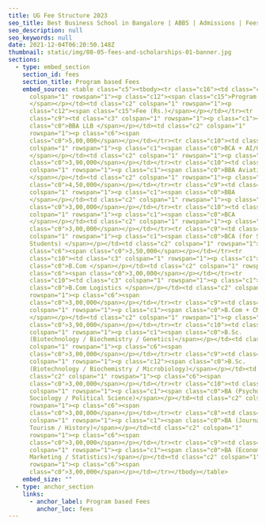```yaml
---
title: UG Fee Structure 2023
seo_title: Best Business School in Bangalore | ABBS | Admissions | Fees
seo_description: null
seo_keywords: null
date: 2021-12-04T06:20:50.148Z
thumbnail: static/img/08-05-fees-and-scholarships-01-banner.jpg
sections:
  - type: embed_section
    section_id: fees
    section_title: Program based Fees
    embed_source: <table class="c5"><tbody><tr class="c16"><td class="c3"
      colspan="1" rowspan="1"><p class="c12"><span class="c15">Program
      </span></p></td><td class="c2" colspan="1" rowspan="1"><p
      class="c12"><span class="c15">Fee (Rs.)</span></p></td></tr><tr
      class="c9"><td class="c3" colspan="1" rowspan="1"><p class="c1"><span
      class="c0">BBA LLB </span></p></td><td class="c2" colspan="1"
      rowspan="1"><p class="c6"><span
      class="c0">5,00,000</span></p></td></tr><tr class="c10"><td class="c3"
      colspan="1" rowspan="1"><p class="c1"><span class="c0">BCA + AI/CC
      </span></p></td><td class="c2" colspan="1" rowspan="1"><p class="c6"><span
      class="c0">3,90,000</span></p></td></tr><tr class="c10"><td class="c3"
      colspan="1" rowspan="1"><p class="c1"><span class="c0">BBA Aviation
      </span></p></td><td class="c2" colspan="1" rowspan="1"><p class="c6"><span
      class="c0">4,50,000</span></p></td></tr><tr class="c9"><td class="c3"
      colspan="1" rowspan="1"><p class="c1"><span class="c0">BBA
      </span></p></td><td class="c2" colspan="1" rowspan="1"><p class="c6"><span
      class="c0">3,00,000</span></p></td></tr><tr class="c10"><td class="c3"
      colspan="1" rowspan="1"><p class="c1"><span class="c0">BCA
      </span></p></td><td class="c2" colspan="1" rowspan="1"><p class="c6"><span
      class="c0">3,00,000</span></p></td></tr><tr class="c9"><td class="c3"
      colspan="1" rowspan="1"><p class="c1"><span class="c0">BCA (for SAARC
      Students) </span></p></td><td class="c2" colspan="1" rowspan="1"><p
      class="c6"><span class="c0">3,50,000</span></p></td></tr><tr
      class="c10"><td class="c3" colspan="1" rowspan="1"><p class="c1"><span
      class="c0">B.Com </span></p></td><td class="c2" colspan="1" rowspan="1"><p
      class="c6"><span class="c0">3,00,000</span></p></td></tr><tr
      class="c10"><td class="c3" colspan="1" rowspan="1"><p class="c1"><span
      class="c0">B.Com Logistics </span></p></td><td class="c2" colspan="1"
      rowspan="1"><p class="c6"><span
      class="c0">3,00,000</span></p></td></tr><tr class="c9"><td class="c3"
      colspan="1" rowspan="1"><p class="c1"><span class="c0">B.Com + CMA
      </span></p></td><td class="c2" colspan="1" rowspan="1"><p class="c6"><span
      class="c0">3,90,000</span></p></td></tr><tr class="c10"><td class="c3"
      colspan="1" rowspan="1"><p class="c1"><span class="c0">B.Sc.
      (Biotechnology / Biochemistry / Genetics)</span></p></td><td class="c2"
      colspan="1" rowspan="1"><p class="c6"><span
      class="c0">3,00,000</span></p></td></tr><tr class="c9"><td class="c3"
      colspan="1" rowspan="1"><p class="c12"><span class="c0">B.Sc.
      (Biotechnology / Biochemistry / Microbiology)</span></p></td><td
      class="c2" colspan="1" rowspan="1"><p class="c6"><span
      class="c0">3,00,000</span></p></td></tr><tr class="c10"><td class="c3"
      colspan="1" rowspan="1"><p class="c1"><span class="c0">BA (Psychology /
      Sociology / Political Science)</span></p></td><td class="c2" colspan="1"
      rowspan="1"><p class="c6"><span
      class="c0">3,00,000</span></p></td></tr><tr class="c8"><td class="c3"
      colspan="1" rowspan="1"><p class="c1"><span class="c0">BA (Journalism /
      Tourism / History)</span></p></td><td class="c2" colspan="1"
      rowspan="1"><p class="c6"><span
      class="c0">3,00,000</span></p></td></tr><tr class="c9"><td class="c3"
      colspan="1" rowspan="1"><p class="c1"><span class="c0">BA (Economics /
      Marketing / Statistics)</span></p></td><td class="c2" colspan="1"
      rowspan="1"><p class="c6"><span
      class="c0">3,00,000</span></p></td></tr></tbody></table>
    embed_size: ""
  - type: anchor_section
    links:
      - anchor_label: Program based Fees
        anchor_loc: fees
---
```

